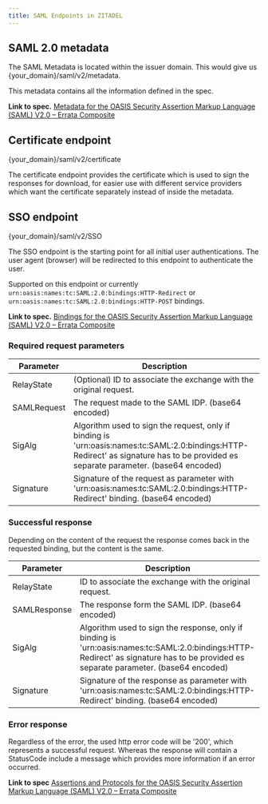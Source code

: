 ```yaml
---
title: SAML Endpoints in ZITADEL
---
```


## SAML 2.0 metadata

The SAML Metadata is located within the issuer domain. This would give us {your_domain}/saml/v2/metadata.

This metadata contains all the information defined in the spec.

**Link to
spec.** [Metadata for the OASIS Security Assertion Markup Language (SAML) V2.0 – Errata Composite](https://www.oasis-open.org/committees/download.php/35391/sstc-saml-metadata-errata-2.0-wd-04-diff.pdf)

## Certificate endpoint

{your_domain}/saml/v2/certificate

The certificate endpoint provides the certificate which is used to sign the responses for download, for easier use with
different service providers which want the certificate separately instead of inside the metadata.

## SSO endpoint

{your_domain}/saml/v2/SSO

The SSO endpoint is the starting point for all initial user authentications. The user agent (browser) will be redirected
to this endpoint to authenticate the user.

Supported on this endpoint or currently `urn:oasis:names:tc:SAML:2.0:bindings:HTTP-Redirect`
or `urn:oasis:names:tc:SAML:2.0:bindings:HTTP-POST` bindings.

**Link to
spec.** [Bindings for the OASIS Security Assertion Markup Language (SAML) V2.0 – Errata Composite](https://www.oasis-open.org/committees/download.php/35387/sstc-saml-bindings-errata-2.0-wd-05-diff.pdf)

### Required request parameters

| Parameter | Description                                                                                                                                                                         |
|---------|-------------------------------------------------------------------------------------------------------------------------------------------------------------------------------------|
| RelayState | (Optional) ID to associate the exchange with the original request.                                                                                                                  |
| SAMLRequest | The request made to the SAML IDP.  (base64 encoded)                                                                                                                                 |
| SigAlg | Algorithm used to sign the request, only if binding is 'urn:oasis:names:tc:SAML:2.0:bindings:HTTP-Redirect' as signature has to be provided es separate parameter. (base64 encoded) |
| Signature | Signature of the request as parameter with 'urn:oasis:names:tc:SAML:2.0:bindings:HTTP-Redirect' binding.  (base64 encoded)                                                          |

### Successful response

Depending on the content of the request the response comes back in the requested binding, but the content is the same.

| Parameter | Description                                                                                                                                                          |
|---------|----------------------------------------------------------------------------------------------------------------------------------------------------------------------|
| RelayState | ID to associate the exchange with the original request.                                                                                                              |
| SAMLResponse | The response form the SAML IDP.  (base64 encoded)                                                                                                                    |
| SigAlg | Algorithm used to sign the response, only if binding is 'urn:oasis:names:tc:SAML:2.0:bindings:HTTP-Redirect' as signature has to be provided es separate parameter.  (base64 encoded)  |
| Signature | Signature of the response as parameter with 'urn:oasis:names:tc:SAML:2.0:bindings:HTTP-Redirect' binding.  (base64 encoded)                                                            |

### Error response

Regardless of the error, the used http error code will be '200', which represents a successful request. Whereas the
response will contain a StatusCode include a message which provides more information if an error occurred.

**Link to
spec** [Assertions and Protocols for the OASIS Security Assertion Markup Language (SAML) V2.0 – Errata Composite](https://www.oasis-open.org/committees/download.php/35711/sstc-saml-core-errata-2.0-wd-06-diff.pdf)